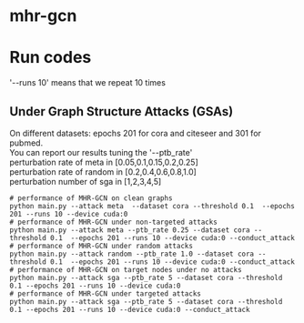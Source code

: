 # mhr-gcn
# Run codes
'--runs 10' means that we repeat 10 times 

## Under Graph Structure Attacks (GSAs)
On different datasets: epochs 201 for cora and citeseer and  301 for pubmed.  
You can report our results tuning the '--ptb_rate'  
perturbation rate of meta in [0.05,0.1,0.15,0.2,0.25]  
perturbation rate of random in [0.2,0.4,0.6,0.8,1.0]  
perturbation number of sga in [1,2,3,4,5]  
```
# performance of MHR-GCN on clean graphs
python main.py --attack meta  --dataset cora --threshold 0.1  --epochs 201 --runs 10 --device cuda:0 
# performance of MHR-GCN under non-targeted attacks
python main.py --attack meta --ptb_rate 0.25 --dataset cora --threshold 0.1  --epochs 201 --runs 10 --device cuda:0 --conduct_attack
# performance of MHR-GCN under random attacks
python main.py --attack random --ptb_rate 1.0 --dataset cora --threshold 0.1  --epochs 201 --runs 10 --device cuda:0 --conduct_attack
# performance of MHR-GCN on target nodes under no attacks
python main.py --attack sga --ptb_rate 5 --dataset cora --threshold 0.1 --epochs 201 --runs 10 --device cuda:0 
# performance of MHR-GCN under targeted attacks
python main.py --attack sga --ptb_rate 5 --dataset cora --threshold 0.1 --epochs 201 --runs 10 --device cuda:0 --conduct_attack
```
